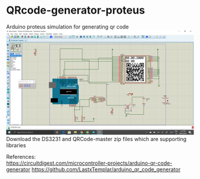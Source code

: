 # QRcode-generator-proteus
Arduino proteus simulation for generating qr code
![](images/Screenshot%20(535).png)
Download the DS3231 and QRCode-master zip files which are supporting libraries

References:</br>
https://circuitdigest.com/microcontroller-projects/arduino-qr-code-generator
https://github.com/LastxTemplar/arduino_qr_code_generator
